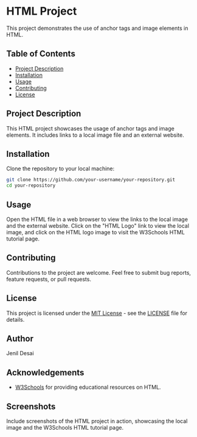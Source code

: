 # HTML Project

This project demonstrates the use of anchor tags and image elements in HTML.

## Table of Contents

- [Project Description](#project-description)
- [Installation](#installation)
- [Usage](#usage)
- [Contributing](#contributing)
- [License](#license)

## Project Description

This HTML project showcases the usage of anchor tags and image elements. It includes links to a local image file and an external website.

## Installation

Clone the repository to your local machine:

```bash
git clone https://github.com/your-username/your-repository.git
cd your-repository
```

## Usage

Open the HTML file in a web browser to view the links to the local image and the external website. Click on the "HTML Logo" link to view the local image, and click on the HTML logo image to visit the W3Schools HTML tutorial page.

## Contributing

Contributions to the project are welcome. Feel free to submit bug reports, feature requests, or pull requests.

## License

This project is licensed under the [MIT License](https://opensource.org/licenses/MIT) - see the [LICENSE](LICENSE) file for details.

## Author

Jenil Desai

## Acknowledgements

- [W3Schools](https://www.w3schools.com/) for providing educational resources on HTML.

## Screenshots

Include screenshots of the HTML project in action, showcasing the local image and the W3Schools HTML tutorial page.